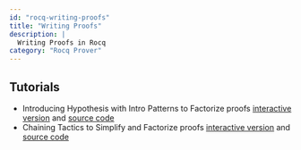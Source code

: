 ```yaml
---
id: "rocq-writing-proofs"
title: "Writing Proofs"
description: |
  Writing Proofs in Rocq
category: "Rocq Prover"
---
```


## Tutorials

- Introducing Hypothesis with Intro Patterns to Factorize proofs
  [interactive version](https://rocq-prover.org/platform-docs/writing-proofs/tutorial_intro_patterns.html)
  and [source code](https://rocq-prover.org/platform-docs/writing-proofs/tutorial_intro_patterns.v)
- Chaining Tactics to Simplify and Factorize proofs [interactive
  version](https://rocq-prover.org/platform-docs/writing-proofs/tutorial_chaining_tactics.html)
  and [source code](https://rocq-prover.org/platform-docs/writing-proofs/tutorial_chaining_tactics.v)
